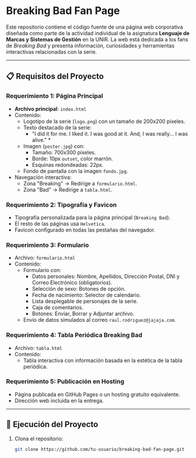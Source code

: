 # Breaking Bad Fan Page

Este repositorio contiene el código fuente de una página web corporativa diseñada como parte de la actividad individual de la asignatura **Lenguaje de Marcas y Sistemas de Gestión** en la UNIR. La web está dedicada a los fans de *Breaking Bad* y presenta información, curiosidades y herramientas interactivas relacionadas con la serie.

---

## 📋 **Requisitos del Proyecto**

### Requerimiento 1: Página Principal
- **Archivo principal**: `index.html`
- Contenido:
  - Logotipo de la serie (`logo.png`) con un tamaño de 200x200 píxeles.
  - Texto destacado de la serie: 
    * "I did it for me. I liked it. I was good at it. And, I was really... I was alive." *
  - Imagen (`poster.jpg`) con:
    - Tamaño: 700x300 píxeles.
    - Borde: 10px `outset`, color marrón.
    - Esquinas redondeadas: 22px.
  - Fondo de pantalla con la imagen `fondo.jpg`.
- Navegación interactiva:
  - Zona "Breaking" → Redirige a `formulario.html`.
  - Zona "Bad" → Redirige a `tabla.html`.

### Requerimiento 2: Tipografía y Favicon
- Tipografía personalizada para la página principal (`Breaking Bad`).
- El resto de las páginas usa `Helvetica`.
- Favicon configurado en todas las pestañas del navegador.

### Requerimiento 3: Formulario
- Archivo: `formulario.html`
- Contenido:
  - Formulario con:
    - Datos personales: Nombre, Apellidos, Dirección Postal, DNI y Correo Electrónico (obligatorios).
    - Selección de sexo: Botones de opción.
    - Fecha de nacimiento: Selector de calendario.
    - Lista desplegable de personajes de la serie.
    - Caja de comentarios.
    - Botones: Enviar, Borrar y Adjuntar archivo.
  - Envío de datos simulados al correo `raul.rodriguez@jajaja.com`.

### Requerimiento 4: Tabla Periódica Breaking Bad
- Archivo: `tabla.html`
- Contenido:
  - Tabla interactiva con información basada en la estética de la tabla periódica.

### Requerimiento 5: Publicación en Hosting
- Página publicada en GitHub Pages o un hosting gratuito equivalente.
- Dirección web incluida en la entrega.

---

## 🚀 **Ejecución del Proyecto**
1. Clona el repositorio:
   ```bash
   git clone https://github.com/tu-usuario/breaking-bad-fan-page.git

